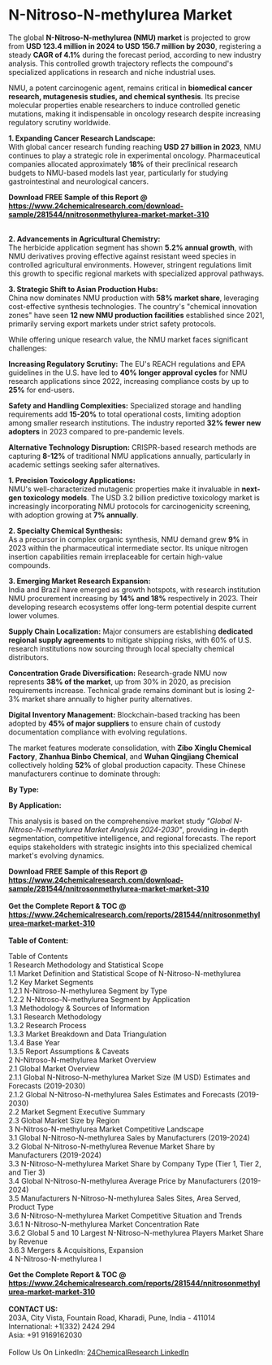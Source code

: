 <h1>N-Nitroso-N-methylurea Market</h1><p>The global <strong>N-Nitroso-N-methylurea (NMU) market</strong> is projected to grow from <strong>USD 123.4 million in 2024 to USD 156.7 million by 2030</strong>, registering a steady <strong>CAGR of 4.1%</strong> during the forecast period, according to new industry analysis. This controlled growth trajectory reflects the compound's specialized applications in research and niche industrial uses.</p><p>NMU, a potent carcinogenic agent, remains critical in <strong>biomedical cancer research, mutagenesis studies, and chemical synthesis</strong>. Its precise molecular properties enable researchers to induce controlled genetic mutations, making it indispensable in oncology research despite increasing regulatory scrutiny worldwide.</p><p><strong>1. Expanding Cancer Research Landscape:</strong><br>
With global cancer research funding reaching <strong>USD 27 billion in 2023</strong>, NMU continues to play a strategic role in experimental oncology. Pharmaceutical companies allocated approximately <strong>18%</strong> of their preclinical research budgets to NMU-based models last year, particularly for studying gastrointestinal and neurological cancers.</p><div><b>Download FREE Sample of this Report @ 
            <a href="https://www.24chemicalresearch.com/download-sample/281544/nnitrosonmethylurea-market-market-310">
            https://www.24chemicalresearch.com/download-sample/281544/nnitrosonmethylurea-market-market-310</a></b></div><br><p><strong>2. Advancements in Agricultural Chemistry:</strong><br>
The herbicide application segment has shown <strong>5.2% annual growth</strong>, with NMU derivatives proving effective against resistant weed species in controlled agricultural environments. However, stringent regulations limit this growth to specific regional markets with specialized approval pathways.</p><p><strong>3. Strategic Shift to Asian Production Hubs:</strong><br>
China now dominates NMU production with <strong>58% market share</strong>, leveraging cost-effective synthesis technologies. The country's "chemical innovation zones" have seen <strong>12 new NMU production facilities</strong> established since 2021, primarily serving export markets under strict safety protocols.</p><p>While offering unique research value, the NMU market faces significant challenges:</p><p><strong>Increasing Regulatory Scrutiny:</strong> The EU's REACH regulations and EPA guidelines in the U.S. have led to <strong>40% longer approval cycles</strong> for NMU research applications since 2022, increasing compliance costs by up to <strong>25%</strong> for end-users.</p><p><strong>Safety and Handling Complexities:</strong> Specialized storage and handling requirements add <strong>15-20%</strong> to total operational costs, limiting adoption among smaller research institutions. The industry reported <strong>32% fewer new adopters</strong> in 2023 compared to pre-pandemic levels.</p><p><strong>Alternative Technology Disruption:</strong> CRISPR-based research methods are capturing <strong>8-12%</strong> of traditional NMU applications annually, particularly in academic settings seeking safer alternatives.</p><p><strong>1. Precision Toxicology Applications:</strong><br>
NMU's well-characterized mutagenic properties make it invaluable in <strong>next-gen toxicology models</strong>. The USD 3.2 billion predictive toxicology market is increasingly incorporating NMU protocols for carcinogenicity screening, with adoption growing at <strong>7% annually</strong>.</p><p><strong>2. Specialty Chemical Synthesis:</strong><br>
As a precursor in complex organic synthesis, NMU demand grew <strong>9%</strong> in 2023 within the pharmaceutical intermediate sector. Its unique nitrogen insertion capabilities remain irreplaceable for certain high-value compounds.</p><p><strong>3. Emerging Market Research Expansion:</strong><br>
India and Brazil have emerged as growth hotspots, with research institution NMU procurement increasing by <strong>14% and 18%</strong> respectively in 2023. Their developing research ecosystems offer long-term potential despite current lower volumes.</p><p><strong>Supply Chain Localization:</strong> Major consumers are establishing <strong>dedicated regional supply agreements</strong> to mitigate shipping risks, with 60% of U.S. research institutions now sourcing through local specialty chemical distributors.</p><p><strong>Concentration Grade Diversification:</strong> Research-grade NMU now represents <strong>38% of the market</strong>, up from 30% in 2020, as precision requirements increase. Technical grade remains dominant but is losing 2-3% market share annually to higher purity alternatives.</p><p><strong>Digital Inventory Management:</strong> Blockchain-based tracking has been adopted by <strong>45% of major suppliers</strong> to ensure chain of custody documentation compliance with evolving regulations.</p><p>The market features moderate consolidation, with <strong>Zibo Xinglu Chemical Factory</strong>, <strong>Zhanhua Binbo Chemical</strong>, and <strong>Wuhan Qingjiang Chemical</strong> collectively holding <strong>52%</strong> of global production capacity. These Chinese manufacturers continue to dominate through:</p><p><strong>By Type:</strong></p><p><strong>By Application:</strong></p><p>This analysis is based on the comprehensive market study <em>"Global N-Nitroso-N-methylurea Market Analysis 2024-2030"</em>, providing in-depth segmentation, competitive intelligence, and regional forecasts. The report equips stakeholders with strategic insights into this specialized chemical market's evolving dynamics.</p><div><b>Download FREE Sample of this Report @ 
            <a href="https://www.24chemicalresearch.com/download-sample/281544/nnitrosonmethylurea-market-market-310">
            https://www.24chemicalresearch.com/download-sample/281544/nnitrosonmethylurea-market-market-310</a></b></div><br><div><b>Get the Complete Report & TOC @ 
            <a href="https://www.24chemicalresearch.com/reports/281544/nnitrosonmethylurea-market-market-310">
            https://www.24chemicalresearch.com/reports/281544/nnitrosonmethylurea-market-market-310</a></b></div><br>
            <b>Table of Content:</b><p>Table of Contents<br />
 1 Research Methodology and Statistical Scope<br />
 1.1 Market Definition and Statistical Scope of N-Nitroso-N-methylurea<br />
 1.2 Key Market Segments<br />
 1.2.1 N-Nitroso-N-methylurea Segment by Type<br />
 1.2.2 N-Nitroso-N-methylurea Segment by Application<br />
 1.3 Methodology & Sources of Information<br />
 1.3.1 Research Methodology<br />
 1.3.2 Research Process<br />
 1.3.3 Market Breakdown and Data Triangulation<br />
 1.3.4 Base Year<br />
 1.3.5 Report Assumptions & Caveats<br />
 2 N-Nitroso-N-methylurea Market Overview<br />
 2.1 Global Market Overview<br />
 2.1.1 Global N-Nitroso-N-methylurea Market Size (M USD) Estimates and Forecasts (2019-2030)<br />
 2.1.2 Global N-Nitroso-N-methylurea Sales Estimates and Forecasts (2019-2030)<br />
 2.2 Market Segment Executive Summary<br />
 2.3 Global Market Size by Region<br />
 3 N-Nitroso-N-methylurea Market Competitive Landscape<br />
 3.1 Global N-Nitroso-N-methylurea Sales by Manufacturers (2019-2024)<br />
 3.2 Global N-Nitroso-N-methylurea Revenue Market Share by Manufacturers (2019-2024)<br />
 3.3 N-Nitroso-N-methylurea Market Share by Company Type (Tier 1, Tier 2, and Tier 3)<br />
 3.4 Global N-Nitroso-N-methylurea Average Price by Manufacturers (2019-2024)<br />
 3.5 Manufacturers N-Nitroso-N-methylurea Sales Sites, Area Served, Product Type<br />
 3.6 N-Nitroso-N-methylurea Market Competitive Situation and Trends<br />
 3.6.1 N-Nitroso-N-methylurea Market Concentration Rate<br />
 3.6.2 Global 5 and 10 Largest N-Nitroso-N-methylurea Players Market Share by Revenue<br />
 3.6.3 Mergers & Acquisitions, Expansion<br />
 4 N-Nitroso-N-methylurea I</p><div><b>Get the Complete Report & TOC @ 
            <a href="https://www.24chemicalresearch.com/reports/281544/nnitrosonmethylurea-market-market-310">
            https://www.24chemicalresearch.com/reports/281544/nnitrosonmethylurea-market-market-310</a></b></div><br><b>CONTACT US:</b><br>
            203A, City Vista, Fountain Road, Kharadi, Pune, India - 411014<br>
            International: +1(332) 2424 294<br>
            Asia: +91 9169162030 <br><br>
            Follow Us On LinkedIn: <a href="https://www.linkedin.com/company/24chemicalresearch/">24ChemicalResearch LinkedIn</a>